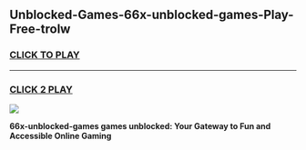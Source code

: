 
## Unblocked-Games-66x-unblocked-games-Play-Free-trolw
<h3>
<a href="https://premium76.site?title=66x-unblocked-games&ref=18A1">CLICK TO PLAY</a></h3>
<hr>

<h3>
<a href="https://premium76.site?title=66x-unblocked-games&ref=18A1">CLICK 2 PLAY</a>
  
</h3>

<a href="https://premium76.site?title=66x-unblocked-games&ref=18A1"><img src="https://clearcache.store/games.png"></a>


**66x-unblocked-games games unblocked: Your Gateway to Fun and Accessible Online Gaming**
